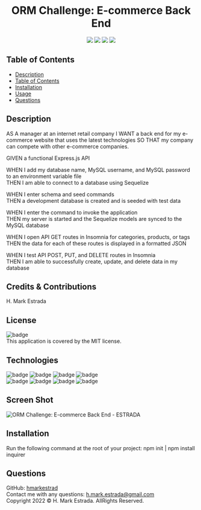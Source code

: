 <h1 align="center">ORM Challenge: E-commerce Back End</h1>

<p align="center">
<img src="https://img.shields.io/github/repo-size/hmarkestrad/Professional-README-Generator" />
<img src="https://img.shields.io/github/languages/top/hmarkestrad/Professional-README-Generator"  />
<img src="https://img.shields.io/github/issues/hmarkestrad/Professional-README-Generator" />
<img src="https://img.shields.io/github/last-commit/hmarkestrad/Professional-README-Generator" >
</p>
  
## Table of Contents
- [Description](#description)
- [Table of Contents](#table-of-contents)
- [Installation](#installation)
- [Usage](#usage)
- [Questions](#questions)
  
## Description
AS A manager at an internet retail company  I WANT a back end for my e-commerce website that uses the latest technologies
SO THAT my company can compete with other e-commerce companies.  
  
GIVEN a functional Express.js API  
  
WHEN I add my database name, MySQL username, and MySQL password to an environment variable file  
THEN I am able to connect to a database using Sequelize  
  
WHEN I enter schema and seed commands  
THEN a development database is created and is seeded with test data  
  
WHEN I enter the command to invoke the application  
THEN my server is started and the Sequelize models are synced to the MySQL database  
  
WHEN I open API GET routes in Insomnia for categories, products, or tags  
THEN the data for each of these routes is displayed in a formatted JSON  
  
WHEN I test API POST, PUT, and DELETE routes in Insomnia  
THEN I am able to successfully create, update, and delete data in my database  
  
## Credits & Contributions
H. Mark Estrada
  
## License
![badge](https://img.shields.io/badge/license-MIT-brightgreen)<br>
This application is covered by the MIT license. 
  
## Technologies
![badge](https://img.shields.io/badge/Javascript-blue)
![badge](https://img.shields.io/badge/jQuery-blue)
![badge](https://img.shields.io/badge/-node.js-blue)
![badge](https://img.shields.io/badge/-inquirer-blue)</br>
![badge](https://img.shields.io/badge/-screencastify-blue)
![badge](https://img.shields.io/badge/-json-blue)
![badge](https://img.shields.io/badge/-html5-blue)
![badge](https://img.shields.io/badge/-css-blue)
  
## Screen Shot

![ORM Challenge: E-commerce Back End - ESTRADA](https://github.com/hmarkestrad/ORM-Challenge-E-commerce-Back-End/blob/b5a69e66dc9d6797f7ea0d0e073f7301ea89f0e3/assets/images/13-orm-homework-demo-01.jpg)
  
## Installation
Run the following command at the root of your project: npm init | npm install inquirer<br>
  
## Questions
GitHub: [hmarkestrad](https://github.com/hmarkestrad)<br>
Contact me with any questions: h.mark.estrada@gmail.com<br>
Copyright 2022 © H. Mark Estrada. AllRights Reserved.<br>